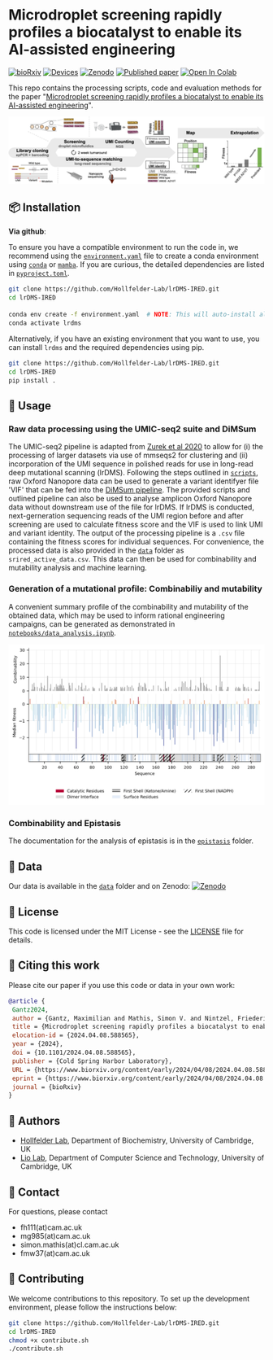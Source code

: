# Microdroplet screening rapidly profiles a biocatalyst to enable its AI-assisted engineering

[![bioRxiv](https://img.shields.io/badge/bioRxiv-10.1101/2024.04.08.588565-b31b1b.svg)](https://www.biorxiv.org/content/10.1101/2024.04.08.588565)
[![Devices](https://img.shields.io/badge/%F0%9F%92%A7%20OpenWetWare-DropBase%20lrDMS%20chips-blue?style=flat&labelColor=gray&color=lightblue&link=https%3A%2F%2Fopenwetware.org%2Fwiki%2FDropBase%3ADevices)](https://openwetware.org/wiki/DropBase:Devices)
[![Zenodo](https://img.shields.io/badge/zenodo-10.1101%2F2024.04.08.588565-blue?style=flat&link=https%3A%2F%2Fzenodo.org%2Frecords%2F11357236)](https://zenodo.org/records/11357236)
[![Published paper](https://img.shields.io/badge/%F0%9F%93%83_full_paper-pdf-green)](https://www.biorxiv.org/content/10.1101/2024.04.08.588565.full.pdf)
<a target="_blank" href="https://colab.research.google.com/drive/16rXKgbGXBBsHvS_2V84WbfKsJYf9lO4Q">
  <img src="https://colab.research.google.com/assets/colab-badge.svg" alt="Open In Colab"/>
</a>

This repo contains the processing scripts, code and evaluation methods for the paper "[Microdroplet screening rapidly profiles a biocatalyst to enable its AI-assisted engineering](https://www.biorxiv.org/content/10.1101/2024.04.08.588565.full.pdf)".

![workflow](figs/lrdms_workflow.png)

## 📦 Installation

**Via github**:

To ensure you have a compatible environment to run the code in, we recommend using the [`environment.yaml`](environment.yaml) file to create a conda environment using [`conda`](https://docs.conda.io/projects/conda/en/latest/user-guide/install/install.html) or [`mamba`](https://mamba.readthedocs.io/en/latest/install/install.html). If you are curious, the detailed dependencies are listed in [`pyproject.toml`](pyproject.toml).

```bash
git clone https://github.com/Hollfelder-Lab/lrDMS-IRED.git
cd lrDMS-IRED

conda env create -f environment.yaml  # NOTE: This will auto-install all required dependencies and the `lrdms` package
conda activate lrdms
```

Alternatively, if you have an existing environment that you want to use, you can install `lrdms` and the required dependencies using pip.

```bash
git clone https://github.com/Hollfelder-Lab/lrDMS-IRED.git
cd lrDMS-IRED
pip install .
```

## 🚀 Usage

### Raw data processing using the UMIC-seq2 suite and DiMSum

The UMIC-seq2 pipeline is adapted from [Zurek et al 2020](https://www.nature.com/articles/s41467-020-19687-9) to allow for (i) the processing of larger datasets via use of mmseqs2 for clustering and (ii) incorporation of the UMI sequence in polished reads for use in long-read deep mutational scanning (lrDMS). Following the steps outlined in [`scripts`](scripts), raw Oxford Nanopore data can be used to generate a variant identifyer file 'VIF' that can be fed into the [DiMSum pipeline](https://github.com/lehner-lab/DiMSum). The provided scripts and outlined pipeline can also be used to analyse amplicon Oxford Nanopore data without downstream use of the file for lrDMS.
If lrDMS is conducted, next-gerneration sequencing reads of the UMI region before and after screening are used to calculate fitness score and the VIF is used to link UMI and variant identity. The output of the processing pipeline is a `.csv` file containing the fitness scores for individual sequences. For convenience, the processed data is also provided in the [`data`](data) folder as `srired_active_data.csv`. This data can then be used for combinability and mutability analysis and machine learning.

### Generation of a mutational profile: Combinabiliy and mutability

A convenient summary profile of the combinability and mutability of the obtained data, which may be used to inform rational engineering campaigns, can be generated as demonstrated in [`notebooks/data_analysis.ipynb`](notebooks/data_analysis.ipynb).

<img src="figs/combinability_median_fitness.png">

### Combinability and Epistasis

The documentation for the analysis of epistasis is in the [`epistasis`](epistasis_combinability) folder.

## 🧪 Data

Our data is available in the [`data`](data) folder and on Zenodo: [![Zenodo](https://img.shields.io/badge/zenodo-10.1101%2F2024.04.08.588565-blue?style=flat&link=https%3A%2F%2Fzenodo.org%2Frecords%2F11357236)](https://zenodo.org/records/11357236)

## 📜 License

This code is licensed under the MIT License - see the [LICENSE](LICENSE) file for details.

## 📃 Citing this work

Please cite our paper if you use this code or data in your own work:

```bibtex
@article {
 Gantz2024,
 author = {Gantz, Maximilian and Mathis, Simon V. and Nintzel, Friederike E. H. and Zurek, Paul J. and Knaus, Tanja and Patel, Elie and Boros, Daniel and Weberling, Friedrich-Maximilian and Kenneth, Matthew R. A. and   Klein, Oskar J. and Medcalf, Elliot J. and Moss, Jacob and Herger, Michael and Kaminski, Tomasz S. and Mutti, Francesco G. and Lio, Pietro and Hollfelder, Florian},
 title = {Microdroplet screening rapidly profiles a biocatalyst to enable its AI-assisted engineering},
 elocation-id = {2024.04.08.588565},
 year = {2024},
 doi = {10.1101/2024.04.08.588565},
 publisher = {Cold Spring Harbor Laboratory},
 URL = {https://www.biorxiv.org/content/early/2024/04/08/2024.04.08.588565},
 eprint = {https://www.biorxiv.org/content/early/2024/04/08/2024.04.08.588565.full.pdf},
 journal = {bioRxiv}
}
```

## 👥 Authors

- [Hollfelder Lab](https://hollfelder.bioc.cam.ac.uk/), Department of Biochemistry, University of Cambridge, UK
- [Lio Lab](https://www.cst.cam.ac.uk/people/pl219), Department of Computer Science and Technology, University of Cambridge, UK

## 📧 Contact

For questions, please contact

- fh111(at)cam.ac.uk  
- mg985(at)cam.ac.uk
- simon.mathis(at)cl.cam.ac.uk
- fmw37(at)cam.ac.uk

## 🤝 Contributing

We welcome contributions to this repository. To set up the development environment, please follow the instructions below:

```bash
git clone https://github.com/Hollfelder-Lab/lrDMS-IRED.git
cd lrDMS-IRED
chmod +x contribute.sh
./contribute.sh
```
